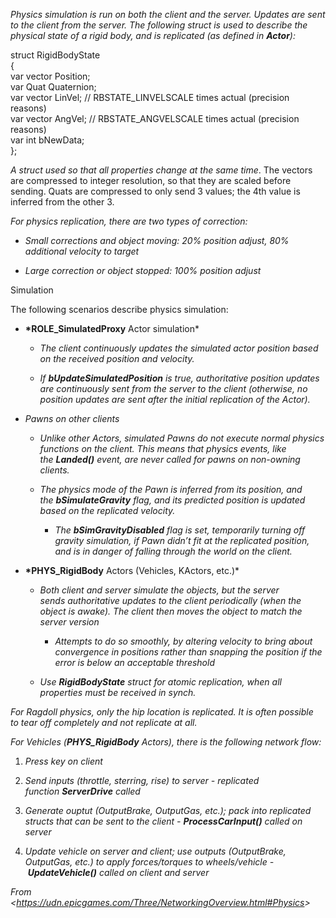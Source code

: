 *Physics simulation is run on both the client and the server. Updates are sent to the client from the server. The following struct is used to describe the physical state of a rigid body, and is replicated (as defined in **Actor**):*

struct RigidBodyState  
{  
var vector Position;  
var Quat Quaternion;  
var vector LinVel; // RBSTATE_LINVELSCALE times actual (precision reasons)  
var vector AngVel; // RBSTATE_ANGVELSCALE times actual (precision reasons)  
var int bNewData;  
};

*A struct used so that all properties change at the same time*. The vectors are compressed to integer resolution, so that they are scaled before sending. Quats are compressed to only send 3 values; the 4th value is inferred from the other 3.

*For physics replication, there are two types of correction:*

- *Small corrections and object moving: 20% position adjust, 80% additional velocity to target*

- *Large correction or object stopped: 100% position adjust*

Simulation

The following scenarios describe physics simulation:

- **\*ROLE_SimulatedProxy** Actor simulation\*

  - *The client continuously updates the simulated actor position based on the received position and velocity.*

  - *If **bUpdateSimulatedPosition** is true, authoritative position updates are continuously sent from the server to the client (otherwise, no position updates are sent after the initial replication of the Actor).*

- *Pawns on other clients*

  - *Unlike other Actors, simulated Pawns do not execute normal physics functions on the client. This means that physics events, like the **Landed()** event, are never called for pawns on non-owning clients.*

  - *The physics mode of the Pawn is inferred from its position, and the **bSimulateGravity** flag, and its predicted position is updated based on the replicated velocity.*

    - *The **bSimGravityDisabled** flag is set, temporarily turning off gravity simulation, if Pawn didn’t fit at the replicated position, and is in danger of falling through the world on the client.*

- **\*PHYS_RigidBody** Actors (Vehicles, KActors, etc.)\*

  - *Both client and server simulate the objects, but the server sends authoritative updates to the client periodically (when the object is awake). The client then moves the object to match the server version*

    - *Attempts to do so smoothly, by altering velocity to bring about convergence in positions rather than snapping the position if the error is below an acceptable threshold*

  - *Use **RigidBodyState** struct for atomic replication, when all properties must be received in synch.*

*For Ragdoll physics, only the hip location is replicated. It is often possible to tear off completely and not replicate at all.*

*For Vehicles (**PHYS_RigidBody** Actors), there is the following network flow:*

1. *Press key on client*

1. *Send inputs (throttle, sterring, rise) to server - replicated function **ServerDrive** called*

1. *Generate ouptut (OutputBrake, OutputGas, etc.); pack into replicated structs that can be sent to the client - **ProcessCarInput()** called on server*

1. *Update vehicle on server and client; use outputs (OutputBrake, OutputGas, etc.) to apply forces/torques to wheels/vehicle - **UpdateVehicle()** called on client and server*

*From &lt;<https://udn.epicgames.com/Three/NetworkingOverview.html#Physics>>*
